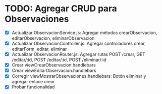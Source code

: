 # TODO: Agregar CRUD para Observaciones
- [x] Actualizar ObservacionService.js: Agregar métodos crearObservacion, editarObservacion, eliminarObservacion
- [x] Actualizar ObservacionController.js: Agregar controladores crear, editarForm, editar, eliminar
- [x] Actualizar ObservacionRouter.js: Agregar rutas POST /crear, GET /editar/:id, POST /editar/:id, POST /eliminar/:id
- [x] Crear viewCrearObservacion.handlebars
- [x] Crear viewEditarObservacion.handlebars
- [x] Corregir viewMostrarObservaciones.handlebars: Botón eliminar y agregar enlace crear
- [x] Probar funcionalidad
